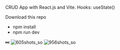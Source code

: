 CRUD App with React.js and Vite.
Hooks: useState()

Download this repo 
 - npm install
 - npm run dev

⏭️
![605shots_so](https://github.com/ArtielSry/React-CRUD-Practice/assets/113340763/4aab2835-d6fb-4b48-93e8-89aa7f04efdc)
![956shots_so](https://github.com/ArtielSry/React-CRUD-Practice/assets/113340763/153e0ccf-61b4-423c-ae3a-d4cfe9a5f6d0)
